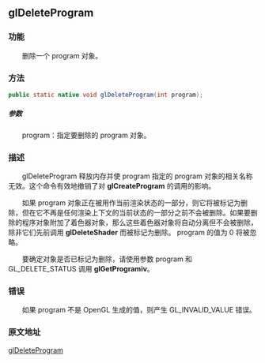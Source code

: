 ## glDeleteProgram

### 功能

　　删除一个 program 对象。 

### 方法

```java
public static native void glDeleteProgram(int program);
```

##### 参数

　　program：指定要删除的 program 对象。

### 描述

　　glDeleteProgram 释放内存并使 program 指定的  program 对象的相关名称无效。这个命令有效地撤销了对 **glCreateProgram** 的调用的影响。

　　如果 program 对象正在被用作当前渲染状态的一部分，则它将被标记为删除，但在它不再是任何渲染上下文的当前状态的一部分之前不会被删除。如果要删除的程序对象附加了着色器对象，那么这些着色器对象将自动分离但不会被删除，除非它们先前调用 **glDeleteShader** 而被标记为删除。 program 的值为 0 将被忽略。

　　要确定对象是否已标记为删除，请使用参数 program 和 GL_DELETE_STATUS 调用 **glGetProgramiv**。

### 错误

　　如果 program 不是 OpenGL 生成的值，则产生 GL_INVALID_VALUE 错误。

### 原文地址

[glDeleteProgram](https://www.khronos.org/registry/OpenGL-Refpages/es2.0/xhtml/glDeleteProgram.xml)